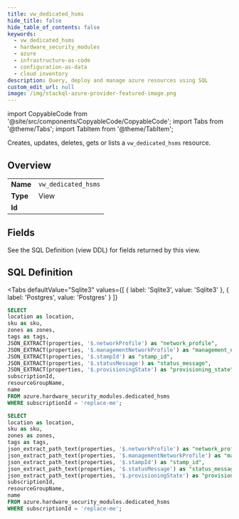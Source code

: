 ```yaml
--- 
title: vw_dedicated_hsms
hide_title: false
hide_table_of_contents: false
keywords:
  - vw_dedicated_hsms
  - hardware_security_modules
  - azure
  - infrastructure-as-code
  - configuration-as-data
  - cloud inventory
description: Query, deploy and manage azure resources using SQL
custom_edit_url: null
image: /img/stackql-azure-provider-featured-image.png
---
```


import CopyableCode from '@site/src/components/CopyableCode/CopyableCode';
import Tabs from '@theme/Tabs';
import TabItem from '@theme/TabItem';

Creates, updates, deletes, gets or lists a <code>vw_dedicated_hsms</code> resource.

## Overview
<table><tbody>
<tr><td><b>Name</b></td><td><code>vw_dedicated_hsms</code></td></tr>
<tr><td><b>Type</b></td><td>View</td></tr>
<tr><td><b>Id</b></td><td><CopyableCode code="azure.hardware_security_modules.vw_dedicated_hsms" /></td></tr>
</tbody></table>

## Fields

See the SQL Definition (view DDL) for fields returned by this view.

## SQL Definition

<Tabs
defaultValue="Sqlite3"
values={[
{ label: 'Sqlite3', value: 'Sqlite3' },
{ label: 'Postgres', value: 'Postgres' }
]}
>
<TabItem value="Sqlite3">

```sql
SELECT
location as location,
sku as sku,
zones as zones,
tags as tags,
JSON_EXTRACT(properties, '$.networkProfile') as "network_profile",
JSON_EXTRACT(properties, '$.managementNetworkProfile') as "management_network_profile",
JSON_EXTRACT(properties, '$.stampId') as "stamp_id",
JSON_EXTRACT(properties, '$.statusMessage') as "status_message",
JSON_EXTRACT(properties, '$.provisioningState') as "provisioning_state",
subscriptionId,
resourceGroupName,
name
FROM azure.hardware_security_modules.dedicated_hsms
WHERE subscriptionId = 'replace-me';
```

</TabItem>
<TabItem value="Postgres">

```sql
SELECT
location as location,
sku as sku,
zones as zones,
tags as tags,
json_extract_path_text(properties, '$.networkProfile') as "network_profile",
json_extract_path_text(properties, '$.managementNetworkProfile') as "management_network_profile",
json_extract_path_text(properties, '$.stampId') as "stamp_id",
json_extract_path_text(properties, '$.statusMessage') as "status_message",
json_extract_path_text(properties, '$.provisioningState') as "provisioning_state",
subscriptionId,
resourceGroupName,
name
FROM azure.hardware_security_modules.dedicated_hsms
WHERE subscriptionId = 'replace-me';
```

</TabItem>
</Tabs>
